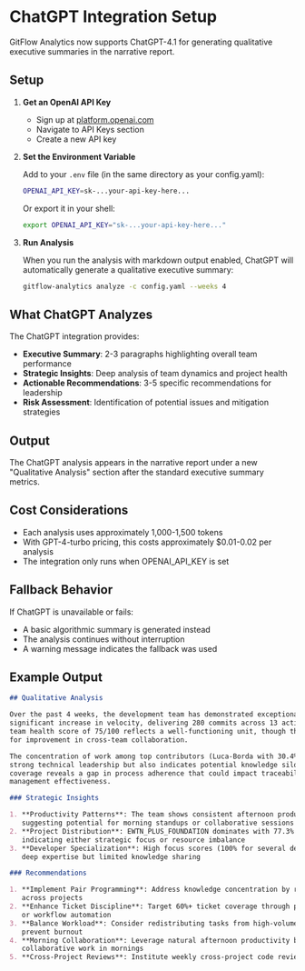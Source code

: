 # ChatGPT Integration Setup

GitFlow Analytics now supports ChatGPT-4.1 for generating qualitative executive summaries in the narrative report.

## Setup

1. **Get an OpenAI API Key**
   - Sign up at [platform.openai.com](https://platform.openai.com)
   - Navigate to API Keys section
   - Create a new API key

2. **Set the Environment Variable**
   
   Add to your `.env` file (in the same directory as your config.yaml):
   ```bash
   OPENAI_API_KEY=sk-...your-api-key-here...
   ```
   
   Or export it in your shell:
   ```bash
   export OPENAI_API_KEY="sk-...your-api-key-here..."
   ```

3. **Run Analysis**
   
   When you run the analysis with markdown output enabled, ChatGPT will automatically generate a qualitative executive summary:
   ```bash
   gitflow-analytics analyze -c config.yaml --weeks 4
   ```

## What ChatGPT Analyzes

The ChatGPT integration provides:

- **Executive Summary**: 2-3 paragraphs highlighting overall team performance
- **Strategic Insights**: Deep analysis of team dynamics and project health
- **Actionable Recommendations**: 3-5 specific recommendations for leadership
- **Risk Assessment**: Identification of potential issues and mitigation strategies

## Output

The ChatGPT analysis appears in the narrative report under a new "Qualitative Analysis" section after the standard executive summary metrics.

## Cost Considerations

- Each analysis uses approximately 1,000-1,500 tokens
- With GPT-4-turbo pricing, this costs approximately $0.01-0.02 per analysis
- The integration only runs when OPENAI_API_KEY is set

## Fallback Behavior

If ChatGPT is unavailable or fails:
- A basic algorithmic summary is generated instead
- The analysis continues without interruption
- A warning message indicates the fallback was used

## Example Output

```markdown
## Qualitative Analysis

Over the past 4 weeks, the development team has demonstrated exceptional momentum with a 
significant increase in velocity, delivering 280 commits across 13 active projects. The 
team health score of 75/100 reflects a well-functioning unit, though there are opportunities 
for improvement in cross-team collaboration.

The concentration of work among top contributors (Luca-Borda with 30.4% of commits) suggests 
strong technical leadership but also indicates potential knowledge silos. The 34.3% ticket 
coverage reveals a gap in process adherence that could impact traceability and project 
management effectiveness.

### Strategic Insights

1. **Productivity Patterns**: The team shows consistent afternoon productivity peaks, 
   suggesting potential for morning standups or collaborative sessions
2. **Project Distribution**: EWTN_PLUS_FOUNDATION dominates with 77.3% of activity, 
   indicating either strategic focus or resource imbalance
3. **Developer Specialization**: High focus scores (100% for several developers) suggest 
   deep expertise but limited knowledge sharing

### Recommendations

1. **Implement Pair Programming**: Address knowledge concentration by rotating developers 
   across projects
2. **Enhance Ticket Discipline**: Target 60%+ ticket coverage through pre-commit hooks 
   or workflow automation
3. **Balance Workload**: Consider redistributing tasks from high-volume contributors to 
   prevent burnout
4. **Morning Collaboration**: Leverage natural afternoon productivity by scheduling 
   collaborative work in mornings
5. **Cross-Project Reviews**: Institute weekly cross-project code reviews to break down silos
```